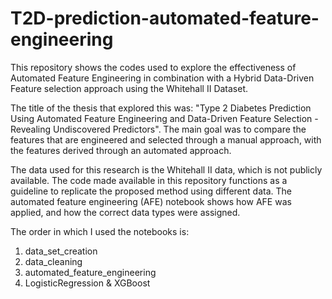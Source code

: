 # T2D-prediction-automated-feature-engineering
This repository shows the codes used to explore the effectiveness of Automated Feature Engineering in combination with a Hybrid Data-Driven Feature selection approach using the Whitehall II Dataset. 

The title of the thesis that explored this was: "Type 2 Diabetes Prediction Using Automated Feature Engineering and Data-Driven Feature Selection - Revealing Undiscovered Predictors". The main goal was to compare the features that are engineered and selected through a manual approach, with the features derived through an automated approach. 

The data used for this research is the Whitehall II data, which is not publicly available. The code made available in this repository functions as a guideline to replicate the proposed method using different data. The automated feature engineering (AFE) notebook shows how AFE was applied, and how the correct data types were assigned. 

The order in which I used the notebooks is:
1. data_set_creation
2. data_cleaning
3. automated_feature_engineering
4. LogisticRegression & XGBoost
